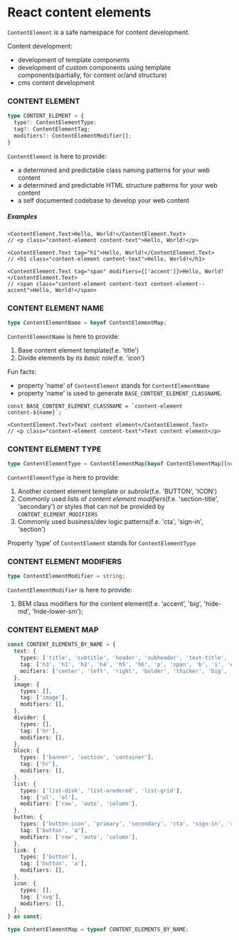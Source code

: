 # React content elements

`ContentElement` is a safe namespace for content development.

Content development:

- development of template components
- development of custom components using template components(partially, for content or/and structure)
- cms content development

### CONTENT ELEMENT

```typescript
type CONTENT_ELEMENT = {
  type?: ContentElementType;
  tag?: ContentElementTag;
  modifiers?: ContentElementModifier[];
}
```

`ContentElement` is here to provide:

- a determined and predictable class naming patterns for your web content
- a determined and predictable HTML structure patterns for your web content
- a self documented codebase to develop your web content

##### Examples

```tsx
<ContentElement.Text>Hello, World!</ContentElement.Text>
// <p class="content-element content-text">Hello, World!</p>

<ContentElement.Text tag="h1">Hello, World!</ContentElement.Text>
// <h1 class="content-element content-text">Hello, World!</h1>

<ContentElement.Text tag="span" modifiers={['accent']}>Hello, World!</ContentElement.Text>
// <span class="content-element content-text content-element--accent">Hello, World!</span>
```

### CONTENT ELEMENT NAME

```typescript
type ContentElementName = keyof ContentElementMap;
```

`ContentElementName` is here to provide:

1. Base content element template(f.e. 'title')
2. Divide elements by its _basic role_(f.e. 'icon')

Fun facts:

- property 'name' of `ContentElement` stands for `ContentElementName`
- property 'name' is used to generate `BASE_CONTENT_ELEMENT_CLASSNAME`.

```tsx
const BASE_CONTENT_ELEMENT_CLASSNAME = `content-element content-${name}`;

<ContentElement.Text>Text content element</ContentElement.Text>
// <p class="content-element content-text">Text content element</p>
```

### CONTENT ELEMENT TYPE

```typescript
type ContentElementType = ContentElementMap[keyof ContentElementMap][number]
```

`ContentElementType` is here to provide:

1. Another content element template or _subrole_(f.e. 'BUTTON', 'ICON')
2. Commonly used lists of _content element modifiers_(f.e. 'section-title', 'secondary') or
   styles that can not be provided by `CONTENT_ELEMENT_MODIFIERS`
3. Commonly used business/dev logic patterns(f.e. 'cta', 'sign-in', 'section')

Property 'type' of `ContentElement` stands for `ContentElementType`

### CONTENT ELEMENT MODIFIERS

```typescript
type ContentElementModifier = string;
```

`ContentElementModifier` is here to provide:

1. BEM class modifiers for the content element(f.e. 'accent', 'big', 'hide-md', 'hide-lower-sm');



### CONTENT ELEMENT MAP

```typescript
const CONTENT_ELEMENTS_BY_NAME = {
  text: {
    types: ['title', 'subtitle', 'header', 'subheader', 'text-title', 'section-title', 'caption', 'description'],
    tag: ['h3', 'h1', 'h2', 'h4', 'h5', 'h6', 'p', 'span', 'b', 'i', 'em'],
    moifiers: ['center', 'left', 'right', 'bolder', 'thicker', 'big', 'sm'],
  },
  image: {
    types: [],
    tag: ['image'],
    modifiers: [],
  },
  divider: {
    types: [],
    tag: ['hr'],
    modifiers: [],
  },
  block: {
    types: ['banner', 'section', 'container'],
    tag: ['hr'],
    modifiers: [],
  },
  list: {
    types: ['list-disk', 'list-oredered', 'list-grid'],
    tag: ['ul', 'ol'],
    modifiers: ['row', 'auto', 'column'],
  },
  button: {
    types: ['button-icon', 'primary', 'secondary', 'cta', 'sign-in', 'reg'],
    tag: ['button', 'a'],
    modifiers: ['row', 'auto', 'column'],
  },
  link: {
    types: ['button'],
    tag: ['button', 'a'],
    modifiers: [],
  },
  icon: {
    types: [],
    tag: ['svg'],
    modifiers: [],
  },
} as const;

type ContentElementMap = typeof CONTENT_ELEMENTS_BY_NAME;
```